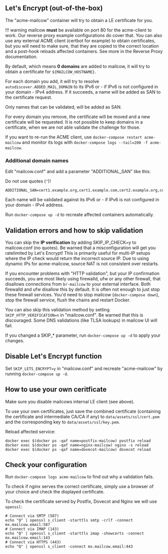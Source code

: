## Let's Encrypt (out-of-the-box)

The "acme-mailcow" container will try to obtain a LE certificate for you.

!!! warning
    mailcow **must** be available on port 80 for the acme-client to work. Our reverse proxy example configurations do cover that. You can also use any external ACME client (certbot for example) to obtain certificates, but you will need to make sure, that they are copied to the correct location and a post-hook reloads affected containers. See more in the Reverse Proxy documentation.
    
By default, which means **0 domains** are added to mailcow, it will try to obtain a certificate for `${MAILCOW_HOSTNAME}`.

For each domain you add, it will try to resolve `autodiscover.ADDED_MAIL_DOMAIN` to its IPv6 or - if IPv6 is not configured in your domain - IPv4 address. If it succeeds, a name will be added as SAN to the certificate request.

Only names that can be validated, will be added as SAN.

For every domain you remove, the certificate will be moved and a new certificate will be requested. It is not possible to keep domains in a certificate, when we are not able validate the challenge for those.

If you want to re-run the ACME client, use `docker-compose restart acme-mailcow` and monitor its logs with `docker-compose logs --tail=200 -f acme-mailcow`.

### Additional domain names

Edit "mailcow.conf" and add a parameter "ADDITIONAL_SAN" like this:

Do not use quotes (`"`)!

```
ADDITIONAL_SAN=cert1.example.org,cert1.example.com,cert2.example.org,cert3.example.org,autoconfig.*,whatever.*
```

Each name will be validated against its IPv6 or - if IPv6 is not configured in your domain - IPv4 address.

Run `docker-compose up -d` to recreate affected containers automatically.

## Validation errors and how to skip validation

You can skip the **IP verification** by adding SKIP_IP_CHECK=y to mailcow.conf (no quotes). Be warned that a misconfiguration will get you ratelimited by Let's Encrypt! This is primarily useful for multi-IP setups where the IP check would return the incorrect source IP. Due to using dynamic IPs for acme-mailcow, source NAT is not consistent over restarts.

If you encounter problems with "HTTP validation", but your IP confirmation succeeds, you are most likely using firewalld, ufw or any other firewall, that disallows connections from `br-mailcow` to your external interface. Both firewalld and ufw disallow this by default. It is often not enough to just stop these firewall services. You'd need to stop mailcow (`docker-compose down`), stop the firewall service, flush the chains and restart Docker.

You can also skip this validation method by setting `SKIP_HTTP_VERIFICATION=n` in "mailcow.conf". Be warned that this is discouraged. Some DNS validations (like TLSA lookups) in mailcow UI will fail.

If you changed a SKIP_* parameter, run `docker-compose up -d` to apply your changes.

## Disable Let's Encrypt function

Set `SKIP_LETS_ENCRYPT=y` in "mailcow.conf" and recreate "acme-mailcow" by running `docker-compose up -d`.

## How to use your own ceritficate

Make sure you disable mailcows internal LE client (see above).

To use your own certificates, just save the combined certificate (containing the certificate and intermediate CA/CA if any) to `data/assets/ssl/cert.pem` and the corresponding key to `data/assets/ssl/key.pem`.

Reload affected service:

```
docker exec $(docker ps -qaf name=postfix-mailcow) postfix reload
docker exec $(docker ps -qaf name=nginx-mailcow) nginx -s reload
docker exec $(docker ps -qaf name=dovecot-mailcow) dovecot reload
```

## Check your configuration

Run `docker-compose logs acme-mailcow` to find out why a validation fails.

To check if nginx serves the correct certificate, simply use a browser of your choice and check the displayed certificate.

To check the certificate served by Postfix, Dovecot and Nginx we will use `openssl`:

```
# Connect via SMTP (587)
echo "Q" | openssl s_client -starttls smtp -crlf -connect mx.mailcow.email:587
# Connect via IMAP (143)
echo "Q" | openssl s_client -starttls imap -showcerts -connect mx.mailcow.email:143
# Connect via HTTPS (443)
echo "Q" | openssl s_client -connect mx.mailcow.email:443
```
